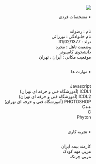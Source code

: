<div dir="rtl">
<img src="https://camo.githubusercontent.com/5b655bb487f7f4dda535c48939ff3ec2affcdbd456194763dd91487e254b4f98/687474703a2f2f7331352e7069636f66696c652e636f6d2f66696c652f383430393832353231382f4d59584a5f32303230313030333030303233323239325f736176652e6a7067">
<br>

▪️ مشخصات فردی

<br>
نام : رضوانه 
<br>
نام خانوادگی : نورزائی
<br>
تولد : 31/02/1377
<br>
وضعیت تاهل : مجرد 
<br>
دانشجوی کامپیوتر 
<br>
موقعیت مکانی : ایران ، تهران 
<br>
<br>

▪️ مهارت ها

<br>
Javascript
<br>
ICDL1 (آموزشگاه فنی و حرفه ای تهران)
<br>
ICDL2 (آموزشگاه فنی و حرفه ای تهران)
<br>
PHOTOSHOP (آموزشگاه فنی و حرفه ای تهران)
<br>
++C
<br>
C
<br>
Phyton
<br>
<br>

▪️ تجربه کاری 

<br>
کارمند بیمه ایران 
<br>
مربی مهد کودک 
<br>
مربی چرتکه 


